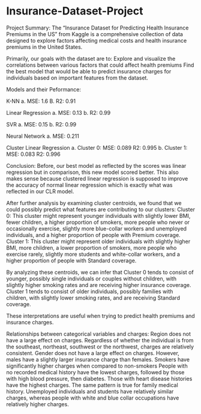 # Insurance-Dataset-Project

Project Summary: The “Insurance Dataset for Predicting Health Insurance Premiums in the US” from Kaggle is a comprehensive collection of data designed to explore factors affecting medical costs and health insurance premiums in the United States.

Primarily, our goals with the dataset are to: Explore and visualize the correlations between various factors that could affect health premiums Find the best model that would be able to predict insurance charges for individuals based on important features from the dataset.

Models and their Peformance:

K-NN a. MSE: 1.6 B. R2: 0.91

Linear Regression a. MSE: 0.13 b. R2: 0.99

SVR a. MSE: 0.15 b. R2: 0.99

Neural Network a. MSE: 0.211

Cluster Linear Regression a. Cluster 0: MSE: 0.089 R2: 0.995 b. Cluster 1: MSE: 0.083 R2: 0.996

Conclusion: Before, our best model as reflected by the scores was linear regression but in comparison, this new model scored better. This also makes sense because clustered linear regression is supposed to improve the accuracy of normal linear regression which is exactly what was reflected in our CLR model.

After further analysis by examining cluster centroids, we found that we could possibly predict what features are contributing to our clusters: Cluster 0: This cluster might represent younger individuals with slightly lower BMI, fewer children, a higher proportion of smokers, more people who never or occasionally exercise, slightly more blue-collar workers and unemployed individuals, and a higher proportion of people with Premium coverage. Cluster 1: This cluster might represent older individuals with slightly higher BMI, more children, a lower proportion of smokers, more people who exercise rarely, slightly more students and white-collar workers, and a higher proportion of people with Standard coverage.

By analyzing these centroids, we can infer that Cluster 0 tends to consist of younger, possibly single individuals or couples without children, with slightly higher smoking rates and are receiving higher insurance coverage. Cluster 1 tends to consist of older individuals, possibly families with children, with slightly lower smoking rates, and are receiving Standard coverage.

These interpretations are useful when trying to predict health premiums and insurance charges.

Relationships between categorical variables and charges: Region does not have a large effect on charges. Regardless of whether the individual is from the southeast, northeast, southwest or the northwest, charges are relatively consistent. Gender does not have a large effect on charges. However, males have a slightly larger insurance charge than females. Smokers have significantly higher charges when compared to non-smokers People with no recorded medical history have the lowest charges, followed by those with high blood pressure, then diabetes. Those with heart disease histories have the highest charges. The same pattern is true for family medical history. Unemployed individuals and students have relatively similar charges, whereas people with white and blue collar occupations have relatively higher charges.
